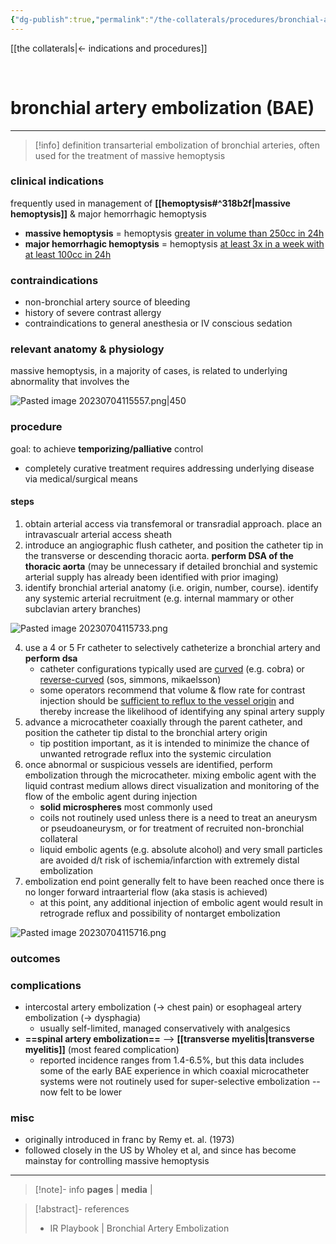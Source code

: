 ```yaml
---
{"dg-publish":true,"permalink":"/the-collaterals/procedures/bronchial-artery-embolization/"}
---
```



[[the collaterals\|← indications and procedures]]

<br>

# bronchial artery embolization (BAE)

---

> [!info] definition
> transarterial embolization of bronchial arteries, often used for the treatment of massive hemoptysis

### clinical indications
frequently used in management of **[[hemoptysis#^318b2f\|massive hemoptysis]]** & major hemorrhagic hemoptysis
- **massive hemoptysis** = hemoptysis <u>greater in volume than 250cc in 24h</u>
- **major hemorrhagic hemoptysis** = hemoptysis <u>at least 3x in a week with at least 100cc in 24h</u> 

### contraindications
- non-bronchial artery source of bleeding
- history of severe contrast allergy
- contraindications to general anesthesia or IV conscious sedation

### relevant anatomy & physiology

massive hemoptysis, in a majority of cases, is related to underlying abnormality that involves the 

![Pasted image 20230704115557.png|450](/img/user/kitchen%20drawer/attachments/Pasted%20image%2020230704115557.png)

### procedure
goal: to achieve **temporizing/palliative** control
- completely curative treatment requires addressing underlying disease via medical/surgical means

#### steps
1. obtain arterial access via transfemoral or transradial approach. place an intravascualr arterial access sheath
2. introduce an angiographic flush catheter, and position the catheter tip in the transverse or descending thoracic aorta. **perform DSA of the thoracic aorta** (may be unnecessary if detailed bronchial and systemic arterial supply has already been identified with prior imaging)
3. identify bronchial arterial anatomy (i.e. origin, number, course). identify any systemic arterial recruitment (e.g. internal mammary or other subclavian artery branches)

![Pasted image 20230704115733.png](/img/user/kitchen%20drawer/attachments/Pasted%20image%2020230704115733.png)

4. use a 4 or 5 Fr catheter to selectively catheterize a bronchial artery and **perform dsa**
	- catheter configurations typically used are <u>curved</u> (e.g. cobra) or <u>reverse-curved</u> (sos, simmons, mikaelsson) 
	- some operators recommend that volume & flow rate for contrast injection should be <u>sufficient to reflux to the vessel origin</u> and thereby increase the likelihood of identifying any spinal artery supply
5. advance a microcatheter coaxially through the parent catheter, and position the catheter tip distal to the bronchial artery origin 
	- tip postition important, as it is intended to minimize the chance of unwanted retrograde reflux into the systemic circulation
6. once abnormal or suspicious vessels are identified, perform embolization through the microcatheter. mixing embolic agent with the liquid contrast medium allows direct visualization and monitoring of the flow of the embolic agent during injection
	- **solid microspheres** most commonly used
	- coils not routinely used unless there is a need to treat an aneurysm or pseudoaneurysm, or for treatment of recruited non-bronchial collateral
	- liquid embolic agents (e.g. absolute alcohol) and very small particles are avoided d/t risk of ischemia/infarction with extremely distal embolization
7. embolization end point generally felt to have been reached once there is no longer forward intraarterial flow (aka stasis is achieved)
	- at this point, any additional injection of embolic agent would result in retrograde reflux and possibility of nontarget embolization

![Pasted image 20230704115716.png](/img/user/kitchen%20drawer/attachments/Pasted%20image%2020230704115716.png)

### outcomes



### complications
- intercostal artery embolization (→ chest pain) or esophageal artery embolization (→ dysphagia)
	- usually self-limited, managed conservatively with analgesics
- **==spinal artery embolization==** --> **[[transverse myelitis\|transverse myelitis]]** (most feared complication)
	- reported incidence ranges from 1.4-6.5%, but this data includes some of the early BAE experience in which coaxial microcatheter systems were not routinely used for super-selective embolization -- now felt to be lower


### misc
- originally introduced in franc by Remy et. al. (1973)
- followed closely in the US by Wholey et al, and since has become mainstay for controlling massive hemoptysis


---

> [!note]- info
> **pages** | 
> **media** | 


> [!abstract]- references
> - IR Playbook | Bronchial Artery Embolization


